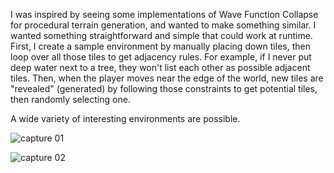 I was inspired by seeing some implementations of Wave Function Collapse for procedural terrain generation, and wanted to make something similar. I wanted something straightforward and simple that could work at runtime. First, I create a sample environment by manually placing down tiles, then loop over all those tiles to get adjacency rules. For example, if I never put deep water next to a tree, they won't list each other as possible adjacent tiles. Then, when the player moves near the edge of the world, new tiles are "revealed" (generated) by following those constraints to get potential tiles, then randomly selecting one.

A wide variety of interesting environments are possible.

![capture 01](https://github.com/user-attachments/assets/b66cb9be-e56e-4c43-8b6d-c0c1b0121a2a)

![capture 02](https://github.com/user-attachments/assets/890da5c1-2806-437b-99ce-a9193199c5bb)
